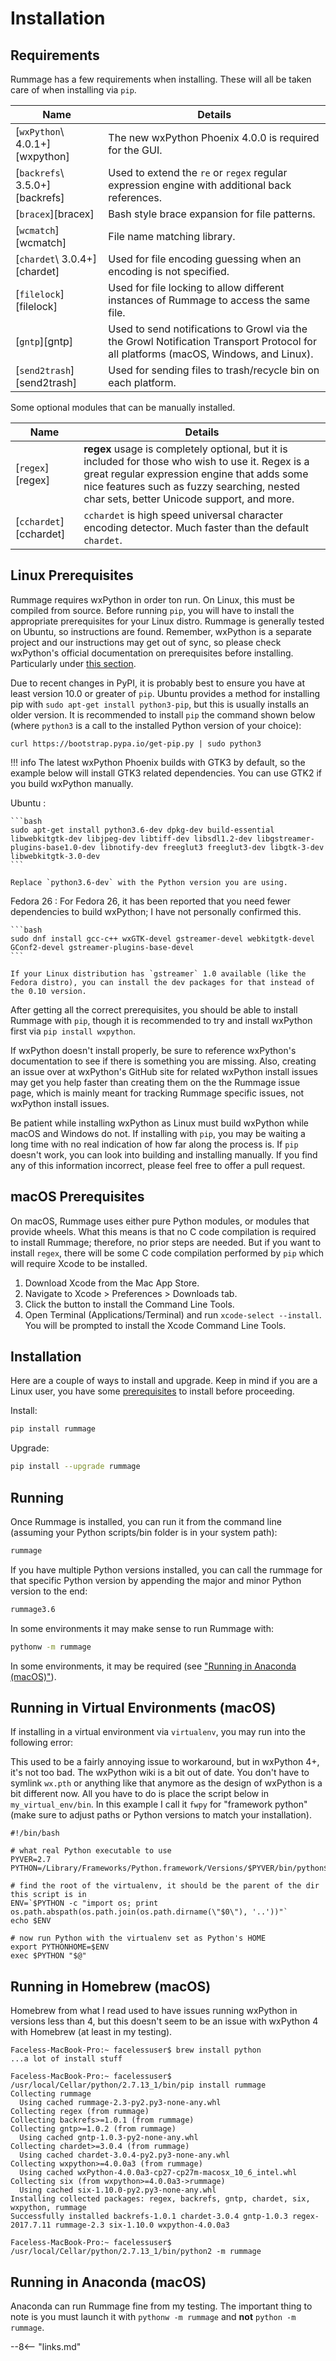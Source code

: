 # Installation

## Requirements

Rummage has a few requirements when installing.  These will all be taken care of when installing via `pip`.

Name                           | Details
------------------------------ | -------
[`wxPython`\ 4.0.1+][wxpython] | The new wxPython Phoenix 4.0.0 is required for the GUI.
[`backrefs`\ 3.5.0+][backrefs] | Used to extend the `re` or `regex` regular expression engine with additional back references.
[`bracex`][bracex]             | Bash style brace expansion for file patterns.
[`wcmatch`][wcmatch]           | File name matching library.
[`chardet`\ 3.0.4+][chardet]   | Used for file encoding guessing when an encoding is not specified.
[`filelock`][filelock]         | Used for file locking to allow different instances of Rummage to access the same file.
[`gntp`][gntp]                 | Used to send notifications to Growl via the the Growl Notification Transport Protocol for all platforms (macOS, Windows, and Linux).
[`send2trash`][send2trash]     | Used for sending files to trash/recycle bin on each platform.

Some optional modules that can be manually installed.

Name                   | Details
---------------------- | -------
[`regex`][regex]       | **regex** usage is completely optional, but it is included for those who wish to use it. Regex is a great regular expression engine that adds some nice features such as fuzzy searching, nested char sets, better Unicode support, and more.
[`cchardet`][cchardet] | `cchardet` is high speed universal character encoding detector. Much faster than the default `chardet`.

## Linux Prerequisites

Rummage requires wxPython in order ton run. On Linux, this must be compiled from source. Before running `pip`, you will have to install the appropriate prerequisites for your Linux distro. Rummage is generally tested on Ubuntu, so instructions are found. Remember, wxPython is a separate project and our instructions may get out of sync, so please check wxPython's official documentation on prerequisites before installing. Particularly under [this section](https://github.com/wxWidgets/Phoenix/blob/master/README.rst#prerequisites).

Due to recent changes in PyPI, it is probably best to ensure you have at least version 10.0 or greater of `pip`.  Ubuntu provides a method for installing pip with `sudo apt-get install python3-pip`, but this is usually installs an older version.  It is recommended to install `pip` the command shown below (where `python3` is a call to the installed Python version of your choice):

```
curl https://bootstrap.pypa.io/get-pip.py | sudo python3
```

!!! info
    The latest wxPython Phoenix builds with GTK3 by default, so the example below will install GTK3 related dependencies. You can use GTK2 if you build wxPython manually.

Ubuntu
: 

    ```bash
    sudo apt-get install python3.6-dev dpkg-dev build-essential libwebkitgtk-dev libjpeg-dev libtiff-dev libsdl1.2-dev libgstreamer-plugins-base1.0-dev libnotify-dev freeglut3 freeglut3-dev libgtk-3-dev libwebkitgtk-3.0-dev
    ```

    Replace `python3.6-dev` with the Python version you are using.

Fedora 26
: 
    For Fedora 26, it has been reported that you need fewer dependencies to build wxPython; I have not personally confirmed this.

    ```bash
    sudo dnf install gcc-c++ wxGTK-devel gstreamer-devel webkitgtk-devel GConf2-devel gstreamer-plugins-base-devel
    ```

    If your Linux distribution has `gstreamer` 1.0 available (like the Fedora distro), you can install the dev packages for that instead of the 0.10 version.

After getting all the correct prerequisites, you should be able to install Rummage with `pip`, though it is recommended to try and install wxPython first via `pip install wxpython`.

If wxPython doesn't install properly, be sure to reference wxPython's documentation to see if there is something you are missing. Also, creating an issue over at wxPython's GitHub site for related wxPython install issues may get you help faster than creating them on the the Rummage issue page, which is mainly meant for tracking Rummage specific issues, not wxPython install issues.

Be patient while installing wxPython as Linux must build wxPython while macOS and Windows do not. If installing with `pip`, you may be waiting a long time with no real indication of how far along the process is.  If `pip` doesn't work, you can look into building and installing manually.  If you find any of this information incorrect, please feel free to offer a pull request.

## macOS Prerequisites

On macOS, Rummage uses either pure Python modules, or modules that provide wheels. What this means is that no C code compilation is required to install Rummage; therefore, no prior steps are needed. But if you want to install `regex`, there will be some C code compilation performed by `pip` which will require Xcode to be installed.

1. Download Xcode from the Mac App Store.
2. Navigate to Xcode > Preferences > Downloads tab.
3. Click the button to install the Command Line Tools.
4. Open Terminal (Applications/Terminal) and run `xcode-select --install`. You will be prompted to install the Xcode Command Line Tools.

## Installation

Here are a couple of ways to install and upgrade. Keep in mind if you are a Linux user, you have some [prerequisites](#linux-prerequisites) to install before proceeding.

Install:

```bash
pip install rummage
```

Upgrade:

```bash
pip install --upgrade rummage
```

## Running 

Once Rummage is installed, you can run it from the command line (assuming your Python scripts/bin folder is in your system path):

```bash
rummage
```

If you have multiple Python versions installed, you can call the rummage for that specific Python version by appending the major and minor Python version to the end:

```bash
rummage3.6
```

In some environments it may make sense to run Rummage with:

```bash
pythonw -m rummage
```

In some environments, it may be required (see ["Running in Anaconda (macOS)"](#running-in-anaconda-macos)).

## Running in Virtual Environments (macOS)

If installing in a virtual environment via `virtualenv`, you may run into the following error:

This used to be a fairly annoying issue to workaround, but in wxPython 4+, it's not too bad.  The wxPython wiki is a bit out of date.  You don't have to symlink `wx.pth` or anything like that anymore as the design of wxPython is a bit different now.  All you have to do is place the script below in `my_virtual_env/bin`.  In this example I call it `fwpy` for "framework python" (make sure to adjust paths or Python versions to match your installation).

```
#!/bin/bash

# what real Python executable to use
PYVER=2.7
PYTHON=/Library/Frameworks/Python.framework/Versions/$PYVER/bin/python$PYVER

# find the root of the virtualenv, it should be the parent of the dir this script is in
ENV=`$PYTHON -c "import os; print os.path.abspath(os.path.join(os.path.dirname(\"$0\"), '..'))"`
echo $ENV

# now run Python with the virtualenv set as Python's HOME
export PYTHONHOME=$ENV
exec $PYTHON "$@"
```

## Running in Homebrew (macOS)

Homebrew from what I read used to have issues running wxPython in versions less than 4, but this doesn't seem to be an issue with wxPython 4 with Homebrew (at least in my testing).

```
Faceless-MacBook-Pro:~ facelessuser$ brew install python
...a lot of install stuff

Faceless-MacBook-Pro:~ facelessuser$ /usr/local/Cellar/python/2.7.13_1/bin/pip install rummage
Collecting rummage
  Using cached rummage-2.3-py2.py3-none-any.whl
Collecting regex (from rummage)
Collecting backrefs>=1.0.1 (from rummage)
Collecting gntp>=1.0.2 (from rummage)
  Using cached gntp-1.0.3-py2-none-any.whl
Collecting chardet>=3.0.4 (from rummage)
  Using cached chardet-3.0.4-py2.py3-none-any.whl
Collecting wxpython>=4.0.0a3 (from rummage)
  Using cached wxPython-4.0.0a3-cp27-cp27m-macosx_10_6_intel.whl
Collecting six (from wxpython>=4.0.0a3->rummage)
  Using cached six-1.10.0-py2.py3-none-any.whl
Installing collected packages: regex, backrefs, gntp, chardet, six, wxpython, rummage
Successfully installed backrefs-1.0.1 chardet-3.0.4 gntp-1.0.3 regex-2017.7.11 rummage-2.3 six-1.10.0 wxpython-4.0.0a3

Faceless-MacBook-Pro:~ facelessuser$ /usr/local/Cellar/python/2.7.13_1/bin/python2 -m rummage
```

## Running in Anaconda (macOS)

Anaconda can run Rummage fine from my testing.  The important thing to note is you must launch it with `pythonw -m rummage` and **not** `python -m rummage`.

--8<-- "links.md"

